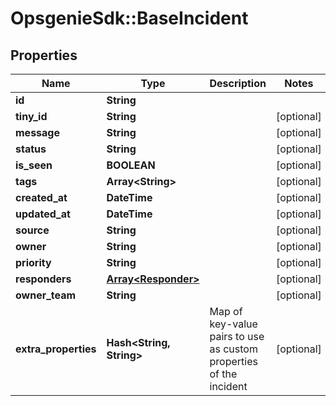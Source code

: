 # OpsgenieSdk::BaseIncident

## Properties
Name | Type | Description | Notes
------------ | ------------- | ------------- | -------------
**id** | **String** |  | 
**tiny_id** | **String** |  | [optional] 
**message** | **String** |  | [optional] 
**status** | **String** |  | [optional] 
**is_seen** | **BOOLEAN** |  | [optional] 
**tags** | **Array&lt;String&gt;** |  | [optional] 
**created_at** | **DateTime** |  | [optional] 
**updated_at** | **DateTime** |  | [optional] 
**source** | **String** |  | [optional] 
**owner** | **String** |  | [optional] 
**priority** | **String** |  | [optional] 
**responders** | [**Array&lt;Responder&gt;**](Responder.md) |  | [optional] 
**owner_team** | **String** |  | [optional] 
**extra_properties** | **Hash&lt;String, String&gt;** | Map of key-value pairs to use as custom properties of the incident | [optional] 


